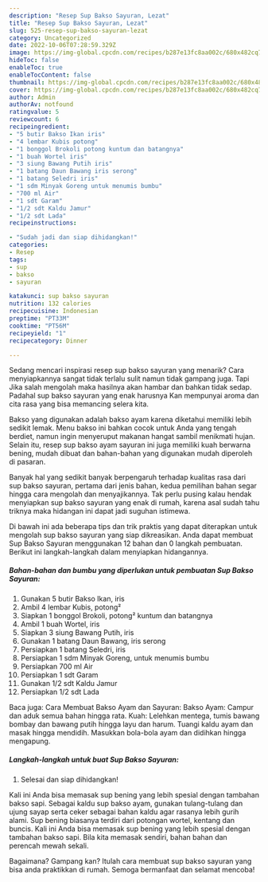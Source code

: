```yaml
---
description: "Resep Sup Bakso Sayuran, Lezat"
title: "Resep Sup Bakso Sayuran, Lezat"
slug: 525-resep-sup-bakso-sayuran-lezat
category: Uncategorized
date: 2022-10-06T07:28:59.329Z
image: https://img-global.cpcdn.com/recipes/b287e13fc8aa002c/680x482cq70/sup-bakso-sayuran-foto-resep-utama.jpg
hideToc: false
enableToc: true
enableTocContent: false
thumbnail: https://img-global.cpcdn.com/recipes/b287e13fc8aa002c/680x482cq70/sup-bakso-sayuran-foto-resep-utama.jpg
cover: https://img-global.cpcdn.com/recipes/b287e13fc8aa002c/680x482cq70/sup-bakso-sayuran-foto-resep-utama.jpg
author: Admin
authorAv: notfound
ratingvalue: 5
reviewcount: 6
recipeingredient:
- "5 butir Bakso Ikan iris"
- "4 lembar Kubis potong"
- "1 bonggol Brokoli potong kuntum dan batangnya"
- "1 buah Wortel iris"
- "3 siung Bawang Putih iris"
- "1 batang Daun Bawang iris serong"
- "1 batang Seledri iris"
- "1 sdm Minyak Goreng untuk menumis bumbu"
- "700 ml Air"
- "1 sdt Garam"
- "1/2 sdt Kaldu Jamur"
- "1/2 sdt Lada"
recipeinstructions:

- "Sudah jadi dan siap dihidangkan!"
categories:
- Resep
tags:
- sup
- bakso
- sayuran

katakunci: sup bakso sayuran 
nutrition: 132 calories
recipecuisine: Indonesian
preptime: "PT33M"
cooktime: "PT56M"
recipeyield: "1"
recipecategory: Dinner

---
```



Sedang mencari inspirasi resep sup bakso sayuran yang menarik? Cara menyiapkannya sangat tidak terlalu sulit namun tidak gampang juga. Tapi Jika salah mengolah maka hasilnya akan hambar dan bahkan tidak sedap. Padahal sup bakso sayuran yang enak harusnya Kan mempunyai aroma dan cita rasa yang bisa memancing selera kita.


Bakso yang digunakan adalah bakso ayam karena diketahui memiliki lebih sedikit lemak. Menu bakso ini bahkan cocok untuk Anda yang tengah berdiet, namun ingin menyeruput makanan hangat sambil menikmati hujan. Selain itu, resep sup bakso ayam sayuran ini juga memiliki kuah berwarna bening, mudah dibuat dan bahan-bahan yang digunakan mudah diperoleh di pasaran.

Banyak hal yang sedikit banyak berpengaruh terhadap kualitas rasa dari sup bakso sayuran, pertama dari jenis bahan, kedua pemilihan bahan segar hingga cara mengolah dan menyajikannya. Tak perlu pusing kalau hendak menyiapkan sup bakso sayuran yang enak di rumah, karena asal sudah tahu triknya maka hidangan ini dapat jadi suguhan istimewa.


Di bawah ini ada beberapa tips dan trik praktis yang dapat diterapkan untuk mengolah sup bakso sayuran yang siap dikreasikan. Anda dapat membuat Sup Bakso Sayuran menggunakan 12 bahan dan 0 langkah pembuatan. Berikut ini langkah-langkah dalam menyiapkan hidangannya.

<!--inarticleads1-->

##### Bahan-bahan dan bumbu yang diperlukan untuk pembuatan Sup Bakso Sayuran:

1. Gunakan 5 butir Bakso Ikan, iris
1. Ambil 4 lembar Kubis, potong²
1. Siapkan 1 bonggol Brokoli, potong² kuntum dan batangnya
1. Ambil 1 buah Wortel, iris
1. Siapkan 3 siung Bawang Putih, iris
1. Gunakan 1 batang Daun Bawang, iris serong
1. Persiapkan 1 batang Seledri, iris
1. Persiapkan 1 sdm Minyak Goreng, untuk menumis bumbu
1. Persiapkan 700 ml Air
1. Persiapkan 1 sdt Garam
1. Gunakan 1/2 sdt Kaldu Jamur
1. Persiapkan 1/2 sdt Lada


Baca juga: Cara Membuat Bakso Ayam dan Sayuran: Bakso Ayam: Campur dan aduk semua bahan hingga rata. Kuah: Lelehkan mentega, tumis bawang bombay dan bawang putih hingga layu dan harum. Tuangi kaldu ayam dan masak hingga mendidih. Masukkan bola-bola ayam dan didihkan hingga mengapung. 

<!--inarticleads2-->

##### Langkah-langkah untuk buat Sup Bakso Sayuran:


1. Selesai dan siap dihidangkan!

Kali ini Anda bisa memasak sup bening yang lebih spesial dengan tambahan bakso sapi. Sebagai kaldu sup bakso ayam, gunakan tulang-tulang dan ujung sayap serta ceker sebagai bahan kaldu agar rasanya lebih gurih alami. Sup bening biasanya terdiri dari potongan wortel, kentang dan buncis. Kali ini Anda bisa memasak sup bening yang lebih spesial dengan tambahan bakso sapi. Bila kita memasak sendiri, bahan bahan dan perencah mewah sekali. 

Bagaimana? Gampang kan? Itulah cara membuat sup bakso sayuran yang bisa anda praktikkan di rumah. Semoga bermanfaat dan selamat mencoba!
